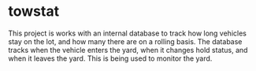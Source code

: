 # towstat
This project is works with an internal database to track how long vehicles stay on the lot, and how many there are on a rolling basis. The database tracks when the vehicle enters the yard, when it changes hold status, and when it leaves the yard. This is being used to monitor the yard.
